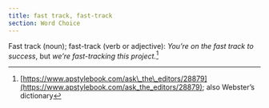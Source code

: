 ```yaml
---
title: fast track, fast-track
section: Word Choice
---
```

Fast track (noun); fast-track (verb or adjective): _You’re on the fast track to success_, but _we’re fast-tracking this project._[^45]

[^45]: [https://www.apstylebook.com/ask\_the\_editors/28879](https://www.apstylebook.com/ask_the_editors/28879); also Webster’s dictionary